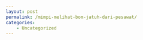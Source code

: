 ```yaml
---
layout: post
permalink: /mimpi-melihat-bom-jatuh-dari-pesawat/
categories:
    - Uncategorized
---
```


